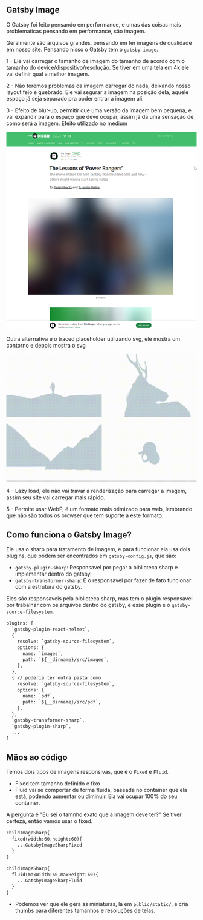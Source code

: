 ## Gatsby Image

O Gatsby foi feito pensando em performance, e umas das coisas mais problematicas pensando em performance, são imagem.

Geralmente são arquivos grandes, pensando em ter imagens de qualidade em nosso site. Pensando nisso o Gatsby tem o `gatsby-image`.

1 - Ele vai carregar o tamanho de imagem do tamanho de acordo com o tamanho do device/dispositivo/resolução. Se tiver em uma tela em 4k ele vai definir qual a melhor imagem.

2 - Não teremos problemas da imagem carregar do nada, deixando nosso layout feio e quebrado. Ele vai segurar a imagem na posição dela, aquele espaço já seja separado pra poder entrar a imagem ali.

3 - Efeito de blur-up, permitir que uma versão da imagem bem pequena, e vai expandir para o espaço que deve ocupar, assim já da uma sensação de como será a imagem. Efeito utilizado no medium

<img src="./blur-up.png"/>

Outra alternativa é o traced placeholder utilizando svg, ele mostra um contorno e depois mostra o svg

<img src="./traced-placeholder.gif"/>

4 - Lazy load, ele não vai travar a renderização para carregar a imagem, assim seu site vai carregar mais rápido.

5 - Permite usar WebP, é um formato mais otimizado para web, lembrando que não são todos os browser que tem suporte a este formato. 


## Como funciona o Gatsby Image?

Ele usa o sharp para tratamento de imagem, e para funcionar ela usa dois plugins, que podem ser encontrados em `gatsby-config.js`, que são:
- `gatsby-plugin-sharp`: Responsavel por pegar a biblioteca sharp e implementar dentro do gatsby.
- `gatsby-transformer-sharp`: É o responsavel por fazer de fato funcionar com a estrutura do gatsby.

Eles são responsaveis pela biblioteca sharp, mas tem o plugin responsavel por trabalhar com os arquivos dentro do gatsby, e esse plugin é o `gatsby-source-filesystem`.

```
plugins: [
  `gatsby-plugin-react-helmet`,
  {
    resolve: `gatsby-source-filesystem`,
    options: {
      name: `images`,
      path: `${__dirname}/src/images`,
    },
  },
  { // poderia ter outra pasta como
    resolve: `gatsby-source-filesystem`,
    options: {
      name: `pdf`,
      path: `${__dirname}/src/pdf`,
    },
  },
  `gatsby-transformer-sharp`,
  `gatsby-plugin-sharp`,
  ...
]
```


## Mãos ao código

Temos dois tipos de imagens responsivas, que é o `Fixed` e `Fluid`. 
- Fixed tem tamanho definido e fixo
- Fluid vai se comportar de forma fluida, baseada no container que ela está, podendo aumentar ou diminuir. Ela vai ocupar 100% do seu container.

A pergunta é "Eu sei o tamnho exato que a imagem deve ter?"
Se tiver certeza, então vamos usar o fixed.
```
childImageSharp{
  fixed(width:60,height:60){
    ...GatsbyImageSharpFixed
  }
}
```

```
childImageSharp{
  fluid(maxWidth:60,maxHeight:60){
    ...GatsbyImageSharpFluid
  }
}
```

- Podemos ver que ele gera as miniaturas, lá em `public/static/`, e cria thumbs para diferentes tamanhos e resoluções de telas.
